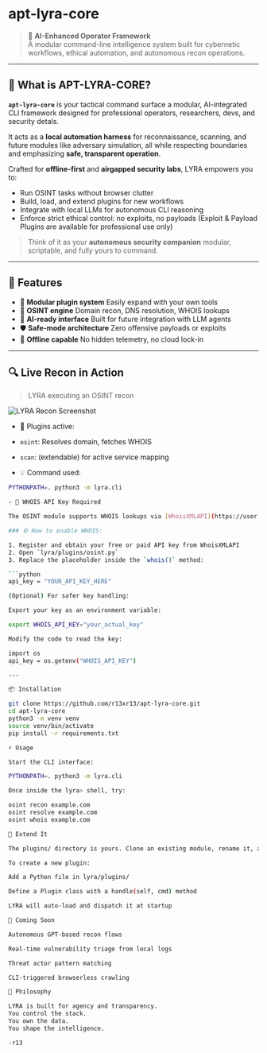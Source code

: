 # apt‑lyra‑core

> 🤖 **AI-Enhanced Operator Framework**  
> A modular command-line intelligence system built for cybernetic workflows, ethical automation, and autonomous recon operations.

---

## 🧬 What is APT-LYRA-CORE?

**`apt-lyra-core`** is your tactical command surface a modular, AI-integrated CLI framework designed for professional operators, researchers, devs, and security detals.

It acts as a **local automation harness** for reconnaissance, scanning, and future modules like adversary simulation, all while respecting boundaries and emphasizing **safe, transparent operation**.

Crafted for **offline-first** and **airgapped security labs**, LYRA empowers you to:

- Run OSINT tasks without browser clutter  
- Build, load, and extend plugins for new workflows  
- Integrate with local LLMs for autonomous CLI reasoning  
- Enforce strict ethical control: no exploits, no payloads (Exploit & Payload Plugins are available for professional use only)

> Think of it as your **autonomous security companion** modular, scriptable, and fully yours to command.

---

## 🚀 Features

- 🧩 **Modular plugin system** Easily expand with your own tools  
- 🔎 **OSINT engine** Domain recon, DNS resolution, WHOIS lookups  
- 🧠 **AI-ready interface** Built for future integration with LLM agents  
- 🛡️ **Safe-mode architecture** Zero offensive payloads or exploits  
- 🔧 **Offline capable** No hidden telemetry, no cloud lock-in  

---

## 🔍 Live Recon in Action

> LYRA executing an OSINT recon

![LYRA Recon Screenshot](https://github.com/r13xr13/apt-lyra-core/commit/eb2248d4aeb6bba8cacc41372abdf5747c839c8b)

- 🧩 Plugins active:
- `osint`: Resolves domain, fetches WHOIS
- `scan`: (extendable) for active service mapping

- 💡 Command used:
```bash
PYTHONPATH=. python3 -m lyra.cli

- 🔐 WHOIS API Key Required

The OSINT module supports WHOIS lookups via [WhoisXMLAPI](https://user.whoisxmlapi.com/products), and **requires an API key**.

### ⚙️ How to enable WHOIS:

1. Register and obtain your free or paid API key from WhoisXMLAPI  
2. Open `lyra/plugins/osint.py`  
3. Replace the placeholder inside the `whois()` method:

```python
api_key = "YOUR_API_KEY_HERE"

(Optional) For safer key handling:

Export your key as an environment variable:

export WHOIS_API_KEY="your_actual_key"

Modify the code to read the key:

import os
api_key = os.getenv("WHOIS_API_KEY")

---

📦 Installation

git clone https://github.com/r13xr13/apt-lyra-core.git
cd apt-lyra-core
python3 -m venv venv
source venv/bin/activate
pip install -r requirements.txt

⚡ Usage

Start the CLI interface:

PYTHONPATH=. python3 -m lyra.cli

Once inside the lyra> shell, try:

osint recon example.com
osint resolve example.com
osint whois example.com

🧠 Extend It

The plugins/ directory is yours. Clone an existing module, rename it, and add your custom logic.

To create a new plugin:

Add a Python file in lyra/plugins/

Define a Plugin class with a handle(self, cmd) method

LYRA will auto-load and dispatch it at startup

📡 Coming Soon

Autonomous GPT-based recon flows

Real-time vulnerability triage from local logs

Threat actor pattern matching

CLI-triggered browserless crawling

🧭 Philosophy

LYRA is built for agency and transparency.
You control the stack.
You own the data.
You shape the intelligence.

-r13
